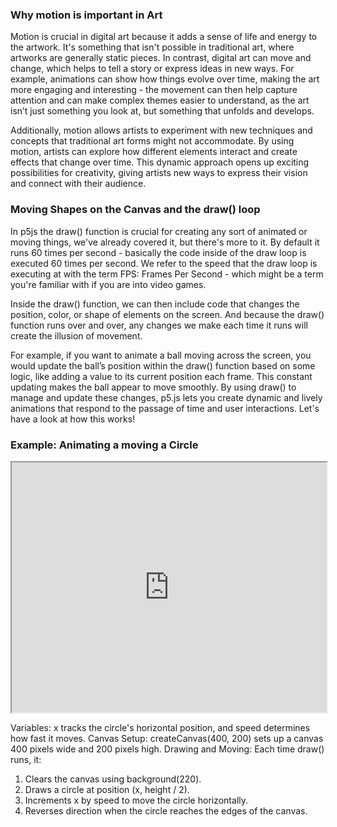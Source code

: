 
### Why motion is important in Art

Motion is crucial in digital art because it adds a sense of life and energy to the artwork. It's something that isn't possible in traditional art, where artworks are generally static pieces. In contrast, digital art can move and change, which helps to tell a story or express ideas in new ways. For example, animations can show how things evolve over time, making the art more engaging and interesting - the movement can then help capture attention and can make complex themes easier to understand, as the art isn’t just something you look at, but something that unfolds and develops.

Additionally, motion allows artists to experiment with new techniques and concepts that traditional art forms might not accommodate. By using motion, artists can explore how different elements interact and create effects that change over time. This dynamic approach opens up exciting possibilities for creativity, giving artists new ways to express their vision and connect with their audience.

### Moving Shapes on the Canvas and the draw() loop

In p5js the draw() function is crucial for creating any sort of animated or moving things, we've already covered it, but there's more to it. By default it runs 60 times per second - basically the code inside of the draw loop is executed 60 times per second. We refer to the speed that the draw loop is executing at with the term FPS: Frames Per Second - which might be a term you're familiar with if you are into video games.

Inside the draw() function, we can then include code that changes the position, color, or shape of elements on the screen. And because the draw() function runs over and over, any changes we make each time it runs will create the illusion of movement.

For example, if you want to animate a ball moving across the screen, you would update the ball’s position within the draw() function based on some logic, like adding a value to its current position each frame. This constant updating makes the ball appear to move smoothly. By using draw() to manage and update these changes, p5.js lets you create dynamic and lively animations that respond to the passage of time and user interactions. Let's have a look at how this works!


### Example: Animating a moving a Circle

<iframe src="https://openprocessing.org/sketch/2326404/embed/?plusEmbedHash=c8e6314d&userID=272186&plusEmbedTitle=true&show=sketch" width="100%" height="400"></iframe>

Variables: x tracks the circle's horizontal position, and speed determines how fast it moves.
Canvas Setup: createCanvas(400, 200) sets up a canvas 400 pixels wide and 200 pixels high.
Drawing and Moving: Each time draw() runs, it:

1. Clears the canvas using background(220).
2. Draws a circle at position (x, height / 2).
3. Increments x by speed to move the circle horizontally.
4. Reverses direction when the circle reaches the edges of the canvas.